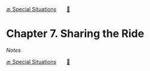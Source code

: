 [🔙 Special Situations][previous-chapter]&nbsp;&nbsp;&nbsp;&nbsp;&nbsp;&nbsp;&nbsp;[🏡][readme]

# Chapter 7. Sharing the Ride

_Notes_

[🔙 Special Situations][previous-chapter]&nbsp;&nbsp;&nbsp;&nbsp;&nbsp;&nbsp;&nbsp;[🏡][readme]

[readme]: README.md
[previous-chapter]: ch06-special-situations.md